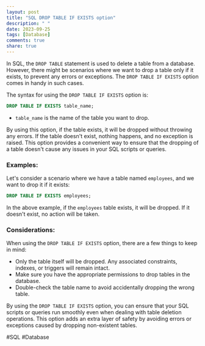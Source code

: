 ```yaml
---
layout: post
title: "SQL DROP TABLE IF EXISTS option"
description: " "
date: 2023-09-25
tags: [Database]
comments: true
share: true
---
```


In SQL, the `DROP TABLE` statement is used to delete a table from a database. However, there might be scenarios where we want to drop a table only if it exists, to prevent any errors or exceptions. The `DROP TABLE IF EXISTS` option comes in handy in such cases.

The syntax for using the `DROP TABLE IF EXISTS` option is:

```sql
DROP TABLE IF EXISTS table_name;
```

- `table_name` is the name of the table you want to drop.

By using this option, if the table exists, it will be dropped without throwing any errors. If the table doesn't exist, nothing happens, and no exception is raised. This option provides a convenient way to ensure that the dropping of a table doesn't cause any issues in your SQL scripts or queries.

### Examples:

Let's consider a scenario where we have a table named `employees`, and we want to drop it if it exists:

```sql
DROP TABLE IF EXISTS employees;
```

In the above example, if the `employees` table exists, it will be dropped. If it doesn't exist, no action will be taken.

### Considerations:

When using the `DROP TABLE IF EXISTS` option, there are a few things to keep in mind:

- Only the table itself will be dropped. Any associated constraints, indexes, or triggers will remain intact.
- Make sure you have the appropriate permissions to drop tables in the database.
- Double-check the table name to avoid accidentally dropping the wrong table.

By using the `DROP TABLE IF EXISTS` option, you can ensure that your SQL scripts or queries run smoothly even when dealing with table deletion operations. This option adds an extra layer of safety by avoiding errors or exceptions caused by dropping non-existent tables. 

#SQL #Database